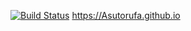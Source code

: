 [![Build Status](https://travis-ci.org/Asutorufa/Asutorufa.github.io.svg?branch=hexo)](https://travis-ci.org/Asutorufa/Asutorufa.github.io) https://Asutorufa.github.io
